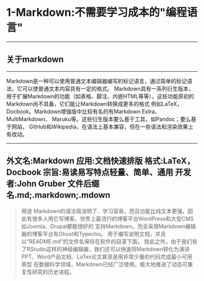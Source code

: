 # 1-Markdown:不需要学习成本的"编程语言"
---
## 关于markdown
---
Markdown是一种可以使用普通文本编辑器编写的标记语言，通过简单的标记语法，它可以使普通文本内容具有一定的格式。
Markdown具有一系列衍生版本，用于扩展Markdown的功能（如表格、脚注、内嵌HTML等等），这些功能原初的Markdown尚不具备，它们能让Markdown转换成更多的格式
例如LaTeX，Docbook。Markdown增强版中比较有名的有Markdown Extra、MultiMarkdown、 Maruku等。这些衍生版本要么基于工具，如Pandoc；要么基于网站，
GitHub和Wikipedia，在语法上基本兼容，但在一些语法和渲染效果上有改动。

---
外文名:Markdown
应用:文档快速排版
格式:LaTeX，Docbook
宗旨:易读易写特点轻量、简单、通用
开发者:John Gruber
文件后缀名.md;.markdown;.mdown
---
> 用途
Markdown的语法简洁明了、学习容易，而且功能比纯文本更强，因此有很多人用它写博客。世界上最流行的博客平台WordPress和大型CMS如Joomla、Drupal都能很好的
支持Markdown。完全采用Markdown编辑器的博客平台有Ghost和Typecho。
用于编写说明文档，并且以“README.md”的文件名保存在软件的目录下面。
除此之外，由于我们有了RStudio这样的神级编辑器，我们还可以快速将Markdown转化为演讲PPT、Word产品文档、LaTex论文甚至是用非常少量的代码完成最小可用原型
在数据科学领域，Markdown已经广泛使用，极大地推进了动态可重复性研究的历史进程。
